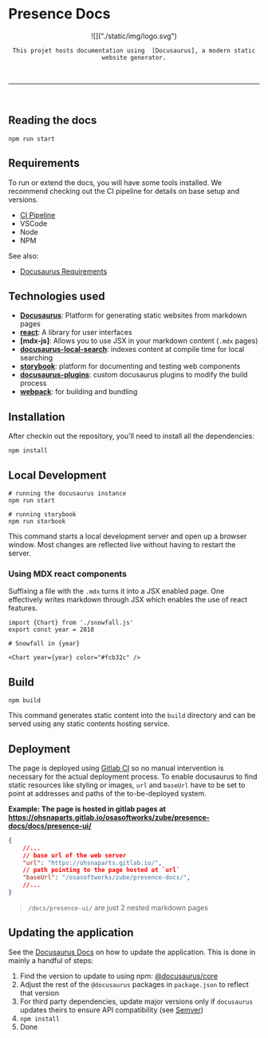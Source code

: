 # Presence Docs

<div align="center">
    ![]("./static/img/logo.svg")

    This projet hosts documentation using  [Docusaurus], a modern static website generator.
</div>
<br/>
<hr/>
<br/>

## Reading the docs

```pwsh
npm run start
```

## Requirements

To run or extend the docs, you will have some tools installed. We recommend
checking out the CI pipeline for details on base setup and versions.

* [CI Pipeline](/.gitlab-ci.yml)
* VSCode
* Node
* NPM

See also:

* [Docusaurus Requirements]


## Technologies used

* **[Docusaurus]**: Platform for generating static websites from markdown pages
* **[react]**: A library for user interfaces
* **[mdx-js]**: Allows you to use JSX in your markdown content (`.mdx` pages)
* **[docusaurus-local-search]**: indexes content at compile time for local searching
* **[storybook]**: platform for documenting and testing web components
* **[docusaurus-plugins]**: custom docusaurus plugins to modify the build process
* **[webpack]**: for building and bundling

## Installation

After checkin out the repository, you'll need to install all the dependencies:
```console
npm install
```

## Local Development

```pwsh
# running the docusaurus instance
npm run start

# running storybook
npm run storbook
```

This command starts a local development server and open up a browser window. 
Most changes are reflected live without having to restart the server.

### Using MDX react components

Suffixing a file with the `.mdx` turns it into a JSX enabled page. One effectively writes markdown through JSX which enables the use of react features.

```mdx
import {Chart} from './snowfall.js'
export const year = 2018

# Snowfall in {year}

<Chart year={year} color="#fcb32c" />
```


## Build

```console
npm build
```

This command generates static content into the `build` directory and can be served using any static contents hosting service.

## Deployment

The page is deployed using [Gitlab CI] so no manual intervention is necessary for the actual deployment process. To enable docusaurus to find static resources like styling or images, `url` and `baseUrl` have to be set to point at addresses and paths of the to-be-deployed system.

**Example: The page is hosted in gitlab pages at https://ohsnaparts.gitlab.io/osasoftworks/zube/presence-docs/docs/presence-ui/**

```json
{
    //...
    // base url of the web server
    "url": "https://ohsnaparts.gitlab.io/",
    // path pointing to the page hosted at `url`
    "baseUrl": "/osasoftworks/zube/presence-docs/",
    //...
}
```

> `/docs/presence-ui/` are just 2 nested markdown pages

## Updating the application

See the [Docusaurus Docs][Docusaurus Updating] on how to update the application. This is done in mainly a handful of steps:

1. Find the version to update to using npm: [@docusaurus/core]
1. Adjust the rest of the `@docusaurus` packages in `package.json` to reflect that version
1. For third party dependencies, update major versions only if `docusaurus` updates theirs to ensure API compatibility (see [Semver])
1. `npm install`
1. Done

[Docusaurus Updating]: https://docusaurus.io/docs/installation#updating-your-docusaurus-version
[Gitlab CI]: ./.gitlab-ci.yml
[Docusaurus]: https://v2.docusaurus.io/
[@docusaurus/core]: https://www.npmjs.com/package/@docusaurus/core?activeTab=versions
[Semver]: https://semver.org/#summary
[React]: https://react.dev/
[mdxjs]: https://mdxjs.com/
[docusaurus-local-search]: https://docusaurus.io/docs/search#using-local-search
[Docusaurus Requirements]: https://docusaurus.io/docs/installation#requirements
[docusaurus-markdown-react-features]: https://docusaurus.io/docs/markdown-features/react
[storybook]: https://storybook.js.org/
[docusaurus-plugins]: https://docusaurus.io/docs/api/plugin-methods/lifecycle-apis#configureWebpack
[webpack]: https://webpack.js.org/
